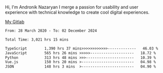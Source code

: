 Hi, I'm Andronik Nazaryan
I merge a passion for usability and user experience with technical knowledge to create cool digital experiences.

[My Gitlab](https://gitlab.com/anridev24)

<!--START_SECTION:waka-->

```txt
From: 28 March 2020 - To: 02 December 2024

Total Time: 3,021 hrs 15 mins

TypeScript        1,390 hrs 37 mins>>>>>>>>>>>>-------------   46.03 %
JavaScript        565 hrs 26 mins >>>>>--------------------   18.72 %
Python            313 hrs 48 mins >>>----------------------   10.39 %
Vue.js            150 hrs 20 mins >------------------------   04.98 %
JSON              148 hrs 3 mins  >------------------------   04.90 %
```

<!--END_SECTION:waka-->
